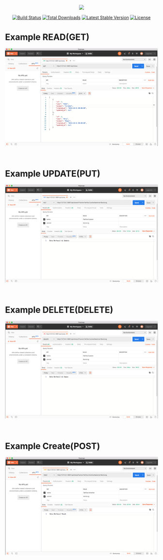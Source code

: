 <p align="center"><img src="https://res.cloudinary.com/dtfbvvkyp/image/upload/v1566331377/laravel-logolockup-cmyk-red.svg" width="400"></p>

<p align="center">
<a href="https://travis-ci.org/laravel/framework"><img src="https://travis-ci.org/laravel/framework.svg" alt="Build Status"></a>
<a href="https://packagist.org/packages/laravel/framework"><img src="https://poser.pugx.org/laravel/framework/d/total.svg" alt="Total Downloads"></a>
<a href="https://packagist.org/packages/laravel/framework"><img src="https://poser.pugx.org/laravel/framework/v/stable.svg" alt="Latest Stable Version"></a>
<a href="https://packagist.org/packages/laravel/framework"><img src="https://poser.pugx.org/laravel/framework/license.svg" alt="License"></a>
</p>

<h1>Example READ(GET)</h1>
<a href="#"><img src="/public/images/get.png" alt="api"></a>
</p>
</br>
<h1>Example UPDATE(PUT)</h1>
<a href="#"><img src="/public/images/put.png" alt="api"></a>
</p>
</br>
<h1>Example DELETE(DELETE)</h1>
<a href="#"><img src="/public/images/delete.png" alt="api"></a>
</p>
</br>
<h1>Example Create(POST)</h1>
<a href="#"><img src="/public/images/post.png" alt="api"></a>
</p>

